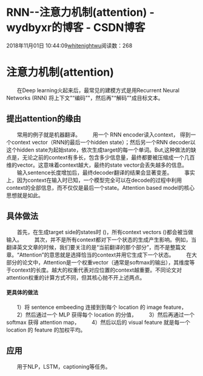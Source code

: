 # RNN--注意力机制(attention) - wydbyxr的博客 - CSDN博客
2018年11月01日 10:44:09[whitenightwu](https://me.csdn.net/wydbyxr)阅读数：268
# 注意力机制(attention)
  在Deep learning火起来后，最常见的建模方式是用Recurrent Neural Networks (RNN) 将上下文"“编码”"，然后再"“解码”"成目标文本。
## 提出attention的缘由
  常用的例子就是机器翻译。
  用一个 RNN encoder读入context， 得到一个context vector（RNN的最后一个hidden state）；然后另一个RNN decoder以这个hidden state为起始state，依次生成target的每一个单词。But,这种做法的缺点是，无论之前的context有多长，包含多少信息量，最终都要被压缩成一个几百维的vector。这意味着context越大，最终的state vector会丢失越多的信息。
  输入sentence长度增加后，最终decoder翻译的结果会显著变差。
  事实上，因为context在输入时已知，一个模型完全可以在decode的过程中利用context的全部信息，而不仅仅是最后一个state。Attention based model的核心思想就是如此。
## 具体做法
  首先，在生成target side的states时 ()，所有context vectors ()都会被当做输入。
  其次，并不是所有context都对下一个状态的生成产生影响。例如，当翻译英文文章的时候，我们要关注的是“当前翻译的那个部分”，而不是整篇文章。“Attention”的意思就是选择恰当的context并用它生成下一个状态。
  在大部分的论文中，Attention是一个权重vector（通常是softmax的输出），其维度等于context的长度。越大的权重代表对应位置的context越重要。不同论文对attention权重的计算方式不同，但其核心抛不开上述两点。
#### 更具体的做法
  1）将 sentence embeeding 连接到到每个 location 的 image feature，
  2）然后通过一个 MLP 获得每个 location 的分值，
  3）然后再通过一个 softmax 获得 attention map，
  4）然后以后的 visual feature 就是每一个 location 的 feature 的加权平均。
## 应用
  用于NLP，LSTM，captioning等任务。
